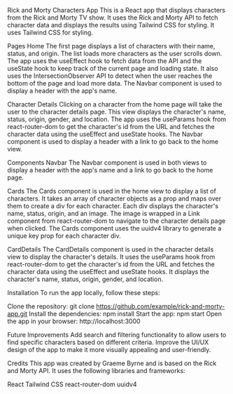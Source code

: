 Rick and Morty Characters App
This is a React app that displays characters from the Rick and Morty TV show. It uses the Rick and Morty API to fetch character data and displays the results using Tailwind CSS for styling. It uses Tailwind CSS for styling.

Pages
Home
The first page displays a list of characters with their name, status, and origin. The list loads more characters as the user scrolls down. The app uses the useEffect hook to fetch data from the API and the useState hook to keep track of the current page and loading state. It also uses the IntersectionObserver API to detect when the user reaches the bottom of the page and load more data. The Navbar component is used to display a header with the app's name.

Character Details
Clicking on a character from the home page will take the user to the character details page. This view displays the character's name, status, origin, gender, and location. The app uses the useParams hook from react-router-dom to get the character's id from the URL and fetches the character data using the useEffect and useState hooks. The Navbar component is used to display a header with a link to go back to the home view.

Components
Navbar
The Navbar component is used in both views to display a header with the app's name and a link to go back to the home page.

Cards
The Cards component is used in the home view to display a list of characters. It takes an array of character objects as a prop and maps over them to create a div for each character. Each div displays the character's name, status, origin, and an image. The image is wrapped in a Link component from react-router-dom to navigate to the character details page when clicked. The Cards component uses the uuidv4 library to generate a unique key prop for each character div.

CardDetails
The CardDetails component is used in the character details view to display the character's details. It uses the useParams hook from react-router-dom to get the character's id from the URL and fetches the character data using the useEffect and useState hooks. It displays the character's name, status, origin, gender, and location.

Installation
To run the app locally, follow these steps:

Clone the repository: git clone https://github.com/example/rick-and-morty-app.git
Install the dependencies: npm install
Start the app: npm start
Open the app in your browser: http://localhost:3000

Future Improvements
Add search and filtering functionality to allow users to find specific characters based on different criteria.
Improve the UI/UX design of the app to make it more visually appealing and user-friendly.

Credits
This app was created by Graeme Byrne and is based on the Rick and Morty API. It uses the following libraries and frameworks:

React
Tailwind CSS
react-router-dom
uuidv4